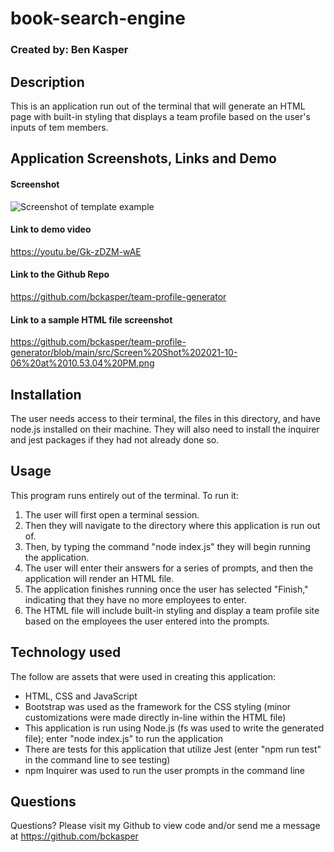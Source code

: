 # book-search-engine

### Created by: Ben Kasper

## Description
This is an application run out of the terminal that will generate an HTML page with built-in styling that displays a team profile based on the user's inputs of tem members. 

## Application Screenshots, Links and Demo

#### Screenshot
![Screenshot of template example](src/template-screenshot.png)

#### Link to demo video
https://youtu.be/Gk-zDZM-wAE

#### Link to the Github Repo
https://github.com/bckasper/team-profile-generator 

#### Link to a sample HTML file screenshot
https://github.com/bckasper/team-profile-generator/blob/main/src/Screen%20Shot%202021-10-06%20at%2010.53.04%20PM.png 

## Installation
The user needs access to their terminal, the files in this directory, and have node.js installed on their machine. They will also need to install the inquirer and jest packages if they had not already done so.

## Usage
This program runs entirely out of the terminal. To run it: 

1. The user will first open a terminal session. 
2. Then they will navigate to the directory where this application is run out of. 
3. Then, by typing the command "node index.js" they will begin running the application. 
4. The user will enter their answers for a series of prompts, and then the application will render an HTML file.
5. The application finishes running once the user has selected "Finish," indicating that they have no more employees to enter.
6. The HTML file will include built-in styling and display a team profile site based on the employees the user entered into the prompts.


## Technology used
The follow are assets that were used in creating this application:

- HTML, CSS and JavaScript
- Bootstrap was used as the framework for the CSS styling (minor customizations were made directly in-line within the HTML file)
- This application is run using Node.js (fs was used to write the generated file); enter "node index.js" to run the application
- There are tests for this application that utilize Jest (enter "npm run test" in the command line to see testing)
- npm Inquirer was used to run the user prompts in the command line


## Questions
Questions? Please visit my Github to view code and/or send me a message at https://github.com/bckasper
